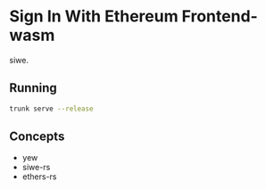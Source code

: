 # Sign In With Ethereum Frontend-wasm
siwe.

## Running
```bash
trunk serve --release
```

## Concepts
- yew
- siwe-rs
- ethers-rs
